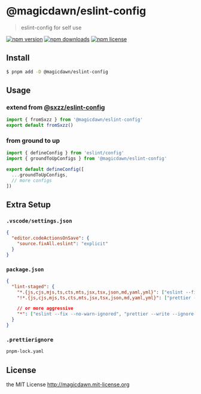 # @magicdawn/eslint-config

> eslint-config for self use

[![npm version](https://img.shields.io/npm/v/@magicdawn/eslint-config.svg?style=flat-square)](https://www.npmjs.com/package/@magicdawn/eslint-config)
[![npm downloads](https://img.shields.io/npm/dm/@magicdawn/eslint-config.svg?style=flat-square)](https://www.npmjs.com/package/@magicdawn/eslint-config)
[![npm license](https://img.shields.io/npm/l/@magicdawn/eslint-config.svg?style=flat-square)](http://magicdawn.mit-license.org)

## Install

```sh
$ pnpm add -D @magicdawn/eslint-config
```

## Usage

### extend from [@sxzz/eslint-config](https://github.com/sxzz/eslint-config)

```ts
import { fromSxzz } from '@magicdawn/eslint-config'
export default fromSxzz()
```

### from ground to up

```ts
import { defineConfig } from 'eslint/config'
import { groundToUpConfigs } from '@magicdawn/eslint-config'

export default defineConfig([
  ...groundToUpConfigs,
  // more configs
])
```

## Extra Setup

### `.vscode/settings.json`

```json
{
  "editor.codeActionsOnSave": {
    "source.fixAll.eslint": "explicit"
  }
}
```

### `package.json`

```json
{
  "lint-staged": {
    "*.{js,cjs,mjs,ts,cts,mts,jsx,tsx,json,md,yaml,yml}": ["eslint --fix", "prettier --write"],
    "!*.{js,cjs,mjs,ts,cts,mts,jsx,tsx,json,md,yaml,yml}": ["prettier --write --ignore-unknown"], // optional, I don't know is this really necessary?

    // or more aggressive
    "*": ["eslint --fix --no-warn-ignored", "prettier --write --ignore-unknown"]
  }
}
```

### `.prettierignore`

```txt
pnpm-lock.yaml
```

## License

the MIT License http://magicdawn.mit-license.org

